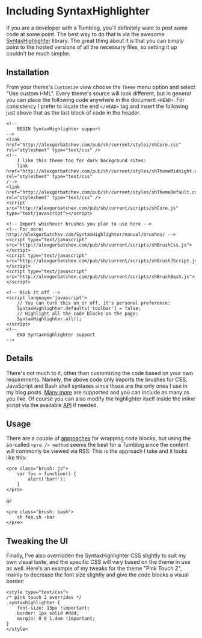 # Including SyntaxHighlighter

If you are a developer with a Tumblog, you'll definitely want to post some code at some point. The best way to do that is via the awesome [SyntaxHighlighter](http://alexgorbatchev.com/SyntaxHighlighter/) library. The great thing about it is that you can simply point to the hosted versions of all the necessary files, so setting it up couldn't be much simpler.

## Installation

From your theme's `Customize` view choose the `Theme` menu option and select "Use custom HML". Every theme's source will look different, but in general you can place the following code anywhere in the document `<HEAD>`. For consistency I prefer to locate the end `</HEAD>` tag and insert the following just above that as the last block of code in the header.

	<!--
		BEGIN SyntaxHighlighter support
	-->
	<link href="http://alexgorbatchev.com/pub/sh/current/styles/shCore.css" rel="stylesheet" type="text/css" />
	<!--
		I like this theme too for dark background sites:
		link href="http://alexgorbatchev.com/pub/sh/current/styles/shThemeMidnight.css" rel="stylesheet" type="text/css" 
	/-->
	<link href="http://alexgorbatchev.com/pub/sh/current/styles/shThemeDefault.css" rel="stylesheet" type="text/css" />
	<script src="http://alexgorbatchev.com/pub/sh/current/scripts/shCore.js" type="text/javascript"></script>
	
	<!-- Import whichever brushes you plan to use here -->
	<!-- For more: http://alexgorbatchev.com/SyntaxHighlighter/manual/brushes/ -->
	<script type="text/javascript" src="http://alexgorbatchev.com/pub/sh/current/scripts/shBrushCss.js"></script> 
	<script type="text/javascript" src="http://alexgorbatchev.com/pub/sh/current/scripts/shBrushJScript.js"></script>
	<script type="text/javascript" src="http://alexgorbatchev.com/pub/sh/current/scripts/shBrushBash.js"></script>
	
	<!-- Kick it off -->
	<script language='javascript'>
		// You can turn this on or off, it's personal preference:
	    SyntaxHighlighter.defaults['toolbar'] = false;
		// Highlight all the code blocks on the page:
	    SyntaxHighlighter.all();
	</script>
	<!--
		END SyntaxHighlighter support
	-->

## Details

There's not much to it, other than customizing the code based on your own requirements. Namely, the above code only imports the brushes for CSS, JavaScript and Bash shell syntaxes since those are the only ones I use in my blog posts. [Many more](http://alexgorbatchev.com/SyntaxHighlighter/manual/brushes/) are supported and you can include as many as you like. Of course you can also modify the highlighter itself inside the inline script via the available [API](http://alexgorbatchev.com/SyntaxHighlighter/manual/api/) if needed.

## Usage

There are a couple of [approaches](http://alexgorbatchev.com/SyntaxHighlighter/manual/installation.html) for wrapping code blocks, but using the so-called `<pre /> method` seems the best for a Tumblog since the content will commonly be viewed via RSS. This is the approach I take and it looks like this:

	<pre class="brush: js">
		var foo = function() {
			alert('bar!');
		}
	</pre>

or

	<pre class="brush: bash">
		sh foo.sh -bar
	</pre>

## Tweaking the UI

Finally, I've also overridden the SyntaxHighlighter CSS slightly to suit my own visual taste, and the specific CSS will vary based on the theme in use as well. Here's an example of my tweaks for the theme "Pink Touch 2", mainly to decrease the font size slightly and give the code blocks a visual border:

	<style type="text/css">
	/* pink touch 2 overrides */
	.syntaxhighlighter {
	    font-size: 13px !important;
	    border: 1px solid #ddd;
	    margin: 0 0 1.4em !important;
	}
	</style>